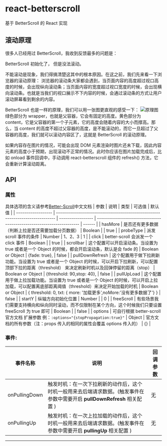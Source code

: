# react-betterscroll

基于 BetterScroll 的 React 实现

## 滚动原理

很多人已经用过 BetterScroll，我收到反馈最多的问题是：

BetterScroll 初始化了， 但是没法滚动。

不能滚动是现象，我们得搞清楚这其中的根本原因。在这之前，我们先来看一下浏览器的滚动原理： 浏览器的滚动条大家都会遇到，当页面内容的高度超过视口高度的时候，会出现纵向滚动条；当页面内容的宽度超过视口宽度的时候，会出现横向滚动条。也就是当我们的视口展示不下内容的时候，会通过滚动条的方式让用户滚动屏幕看到剩余的内容。

BetterScroll 也是一样的原理，我们可以用一张图更直观的感受一下：
![原理图](https://better-scroll.github.io/docs/assets/images/schematic.png)
绿色部分为 wrapper，也就是父容器，它会有固定的高度。黄色部分为 content，它是父容器的第一个子元素，它的高度会随着内容的大小而撑高。那么，当 content 的高度不超过父容器的高度，是不能滚动的，而它一旦超过了父容器的高度，我们就可以滚动内容区了，这就是 BetterScroll 的滚动原理。

如果内容存在图片的情况，可能会出现 DOM 元素渲染时图片还未下载，因此内容元素的高度小于预期，出现滚动不正常的情况。此时你应该在图片加载完成后，比如 onload 事件回调中，手动调用 react-betterscroll 组件的 refresh() 方法，它会重新计算滚动距离。

## API

### 属性

具体选项的含义请参考[Better-Scroll](https://better-scroll.github.io/docs/zh-CN/)中文文档
| 参数 | 说明 | 类型 | 可选值 | 默认值 |
| ------------------ | ----------------------------------------------------------------------------- | ----------------- | --------------------------------------------------------------------- | ------ |
| hasMore | 是否还有更多数据（判断上拉是否还需要加载分页数据） | Boolean | | true |
| probeType | 派发 scroll 事件的条件 | Number | 1、2、3 | 1 |
| click | better-scroll 会派发一个 click 事件 | Boolean | | true |
| scrollbar | 这个配置可以开启滚动条。当设置为 true 或者是一个 Object 的时候，都会开启滚动条，默认是会 fade 的 | Boolean or Object | {fade: true}, | false |
| pullDownRefresh | 这个配置用于做下拉刷新功能。当设置为 true 或者是一个 Object 的时候，可以开启下拉刷新，可以配置顶部下拉的距离（threshold） 来决定刷新时机以及回弹停留的距离（stop） | Boolean or Object | {threshold: 90,stop: 40}, | false |
| pullUpLoad | 这个配置用于做上拉加载功能。当设置为 true 或者是一个 Object 的时候，可以开启上拉加载，可以配置离底部距离阈值（threshold）来决定开始加载的时机 | Boolean or Object | { threshold: 0, txt: { more: '加载更多',noMore:'没有更多数据了'} } | false |
| startY | 纵轴方向初始化位置 | Number | | 0 |
| freeScroll | 有些场景我们需要支持横向和纵向同时滚动，而不仅限制在某个方向，这个时候我们只要设置 freeScroll 为 true 即可 | Boolean | | false |
| options | 可自行根据 better-scroll 官方文档 扩展参数 例：`:options="{stopPropagation:true}"` | Object | 官方文档的所有参数（注：props 传入的相同的属性会覆盖 options 传入的） | {} |

### 事件:

| 事件名称      | 说明                                                                                                                       | 回调参数 |
| ------------- | -------------------------------------------------------------------------------------------------------------------------- | -------- |
| onPullingDown | 触发时机：在一次下拉刷新的动作后，这个时机一般用来去后端请求数据。(触发事件在参数中需要开启 **pullDownRefresh** 相关配置 ) | 无       |
| onPullingUp   | 触发时机：在一次上拉加载的动作后，这个时机一般用来去后端请求数据。(触发事件在参数中需要开启 **pullingUp** 相关配置 )       | 无       |

---
